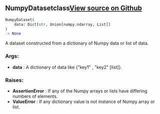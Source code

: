 ## NumpyDataset<span class="tag">class</span><a class="sourcelink" href=https://github.com/fastestimator/fastestimator/blob/r1.0/fastestimator/dataset/numpy_dataset.py/#L22-L44>View source on Github</a>
```python
NumpyDataset(
	data: Dict[str, Union[numpy.ndarray, List]]
)
-> None
```
A dataset constructed from a dictionary of Numpy data or list of data.


<h3>Args:</h3>

* **data** :  A dictionary of data like {"key1" <numpy array>, "key2" [list]}.

<h3>Raises:</h3>

* **AssertionError** :  If any of the Numpy arrays or lists have differing numbers of elements.
* **ValueError** :  If any dictionary value is not instance of Numpy array or list.



